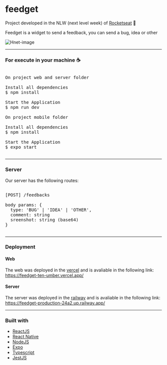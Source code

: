 # feedget

Project developed in the NLW (next level week) of <a href="https://rocketseat.com.br/" >Rocketseat</a> 🚀

Feedget is a widget to send a feedback, you can send a bug, idea or other

![Hnet-image](https://user-images.githubusercontent.com/28275815/168937420-88a8b977-8814-4355-8f12-9a1fcd35a2e6.gif)

<hr />

### For execute in your machine ☕
<pre>

On project web and server folder

Install all dependencies
$ npm install

Start the Application
$ npm run dev

On project mobile folder

Install all dependencies
$ npm install

Start the Application
$ expo start

</pre>

<hr />

### Server

Our server has the following routes: 

<pre>

[POST] /feedbacks

body params: {
  type: 'BUG' | 'IDEA' | 'OTHER',
  comment: string
  sreenshot: string (base64)
}

</pre>

<hr />

### Deployment

#### Web
The web was deployed in the <a href='https://vercel.com' >vercel</a> and is avaliable in the following link:
https://feedget-ten-umber.vercel.app/

#### Server

The server was deployed in the <a href='https://railway.app' >railway</a> and is avaliable in the following link:
https://feedget-production-24a2.up.railway.app/

<hr />

### Built with
<ul>
  <li><a href="https://reactjs.org">ReactJS</a></li>
  <li><a href="https://reactnative.dev">React Native</a></li>
  <li><a href="https://nodejs.org/en">NodeJS</a></li>
  <li><a href="https://expo.dev">Expo</a></li>
  <li><a href="https://www.typescriptlang.org/">Typescript</a></li>
  <li><a href="https://jestjs.io/">JestJS</a></li>
</ul>
